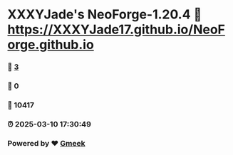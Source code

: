 # XXXYJade's NeoForge-1.20.4 :link: https://XXXYJade17.github.io/NeoForge.github.io 
### :page_facing_up: [3](https://XXXYJade17.github.io/NeoForge.github.io/tag.html) 
### :speech_balloon: 0 
### :hibiscus: 10417 
### :alarm_clock: 2025-03-10 17:30:49 
### Powered by :heart: [Gmeek](https://github.com/Meekdai/Gmeek)
